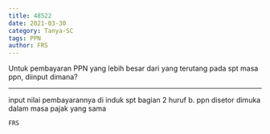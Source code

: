 ```yaml
---
title: 48522
date: 2021-03-30
category: Tanya-SC
tags: PPN
author: FRS
---
```


Untuk pembayaran PPN yang lebih besar dari yang terutang pada spt masa ppn, diinput dimana?

---

input nilai pembayarannya di induk spt bagian 2 huruf b. ppn disetor dimuka dalam masa pajak yang sama

`FRS`
